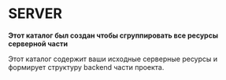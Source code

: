 # SERVER

**Этот каталог был создан чтобы сгруппировать все ресурсы серверной части**

Этот каталог содержит ваши исходные серверные ресурсы и формирует структуру backend части проекта.
